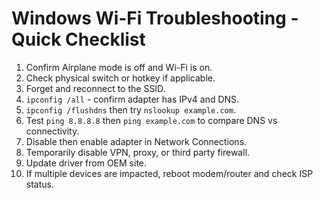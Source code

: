 # Windows Wi-Fi Troubleshooting - Quick Checklist

1. Confirm Airplane mode is off and Wi-Fi is on.
2. Check physical switch or hotkey if applicable.
3. Forget and reconnect to the SSID.
4. `ipconfig /all` - confirm adapter has IPv4 and DNS.
5. `ipconfig /flushdns` then try `nslookup example.com`.
6. Test `ping 8.8.8.8` then `ping example.com` to compare DNS vs connectivity.
7. Disable then enable adapter in Network Connections.
8. Temporarily disable VPN, proxy, or third party firewall.
9. Update driver from OEM site.
10. If multiple devices are impacted, reboot modem/router and check ISP status.